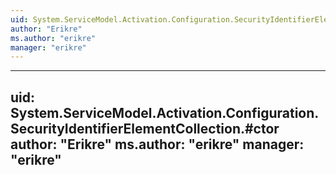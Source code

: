 ```yaml
---
uid: System.ServiceModel.Activation.Configuration.SecurityIdentifierElementCollection
author: "Erikre"
ms.author: "erikre"
manager: "erikre"
---
```


---
uid: System.ServiceModel.Activation.Configuration.SecurityIdentifierElementCollection.#ctor
author: "Erikre"
ms.author: "erikre"
manager: "erikre"
---
